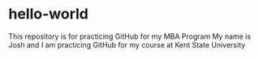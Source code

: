# hello-world
This repository is for practicing GitHub for my MBA Program
My name is Josh and I am practicing GitHub for my course at Kent State University
